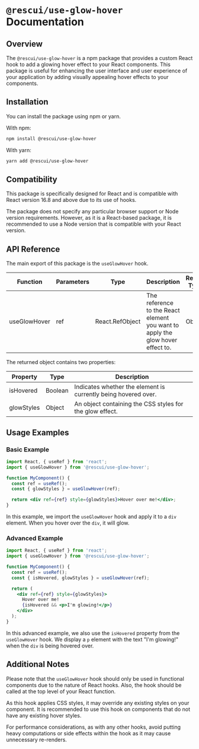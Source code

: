# `@rescui/use-glow-hover` Documentation

## Overview
The `@rescui/use-glow-hover` is a npm package that provides a custom React hook to add a glowing hover effect to your React components. This package is useful for enhancing the user interface and user experience of your application by adding visually appealing hover effects to your components.

## Installation
You can install the package using npm or yarn.

With npm:
```bash
npm install @rescui/use-glow-hover
```

With yarn:
```bash
yarn add @rescui/use-glow-hover
```

## Compatibility
This package is specifically designed for React and is compatible with React version 16.8 and above due to its use of hooks. 

The package does not specify any particular browser support or Node version requirements. However, as it is a React-based package, it is recommended to use a Node version that is compatible with your React version.

## API Reference
The main export of this package is the `useGlowHover` hook. 

| Function | Parameters | Type | Description | Return Type |
|----------|------------|------|-------------|-------------|
| useGlowHover | ref | React.RefObject | The reference to the React element you want to apply the glow hover effect to. | Object |

The returned object contains two properties:

| Property | Type | Description |
|----------|------|-------------|
| isHovered | Boolean | Indicates whether the element is currently being hovered over. |
| glowStyles | Object | An object containing the CSS styles for the glow effect. |

## Usage Examples

### Basic Example
```jsx
import React, { useRef } from 'react';
import { useGlowHover } from '@rescui/use-glow-hover';

function MyComponent() {
  const ref = useRef();
  const { glowStyles } = useGlowHover(ref);

  return <div ref={ref} style={glowStyles}>Hover over me!</div>;
}
```

In this example, we import the `useGlowHover` hook and apply it to a `div` element. When you hover over the `div`, it will glow.

### Advanced Example
```jsx
import React, { useRef } from 'react';
import { useGlowHover } from '@rescui/use-glow-hover';

function MyComponent() {
  const ref = useRef();
  const { isHovered, glowStyles } = useGlowHover(ref);

  return (
    <div ref={ref} style={glowStyles}>
      Hover over me!
      {isHovered && <p>I'm glowing!</p>}
    </div>
  );
}
```

In this advanced example, we also use the `isHovered` property from the `useGlowHover` hook. We display a `p` element with the text "I'm glowing!" when the `div` is being hovered over.

## Additional Notes
Please note that the `useGlowHover` hook should only be used in functional components due to the nature of React hooks. Also, the hook should be called at the top level of your React function. 

As this hook applies CSS styles, it may override any existing styles on your component. It is recommended to use this hook on components that do not have any existing hover styles. 

For performance considerations, as with any other hooks, avoid putting heavy computations or side effects within the hook as it may cause unnecessary re-renders.
